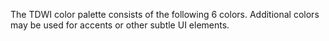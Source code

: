 The TDWI color palette consists of the following 6 colors. Additional colors may be used for accents or other subtle UI elements.
